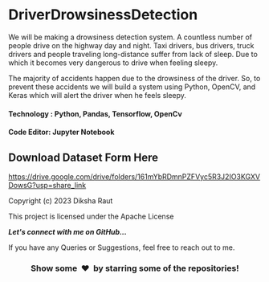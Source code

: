 # DriverDrowsinessDetection

  We will be making a drowsiness detection system. A countless number of people drive on the highway day and night. Taxi drivers, bus drivers, truck drivers and people traveling long-distance suffer from lack of sleep. Due to which it becomes very dangerous to drive when feeling sleepy.

  The majority of accidents happen due to the drowsiness of the driver. So, to prevent these accidents we will build a system using Python, OpenCV, and Keras which will alert the driver when he feels sleepy.



#### Technology : Python, Pandas, Tensorflow, OpenCv
#### Code Editor: Jupyter Notebook

## Download Dataset Form Here 
https://drive.google.com/drive/folders/161mYbRDmnPZFVyc5R3J2IO3KGXVDowsG?usp=share_link

Copyright (c) 2023 Diksha Raut

This project is licensed under the Apache License

  <b><i>Let's connect with me on GitHub...</i></b>

If you have any Queries or Suggestions, feel free to reach out to me.

<h3 align="center">Show some &nbsp;❤️&nbsp; by starring some of the repositories!</h3>
